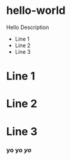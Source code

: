 # hello-world
Hello Description

- Line 1
- Line 2
- Line 3

# Line 1
# Line 2
# Line 3

### yo yo *yo*
